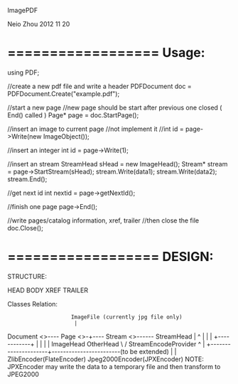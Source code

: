 ImagePDF

Neio Zhou
2012 11 20

==================
Usage:
===================

using PDF;


//create a new pdf file and write a header
PDFDocument doc = PDFDocument.Create("example.pdf");


//start a new page
//new page should be start after previous one closed ( End() called )
Page* page = doc.StartPage();


//insert an image to current page
//not implement it
//int id = page->Write(new ImageObject());

//insert an integer
int id = page->Write(1);

//insert an stream
StreamHead sHead = new ImageHead();
Stream* stream = page->StartStream(sHead);
stream.Write(data1);
stream.Write(data2);
stream.End();



//get next id
int nextid = page->getNextId();

//finish one page
page->End();


//write pages/catalog information, xref, trailer
//then close the file
doc.Close();




==================
DESIGN:
===========
STRUCTURE:

HEAD
BODY
XREF
TRAILER

Classes Relation:

                        ImageFile (currently jpg file only)
                         |
Document  <>---- Page <>-+---- Stream  <>------ StreamHead
                                 |                ^
                                 |                |
                                 |           +------------+
                                 |           |            |
                                 |       ImageHead     OtherHead
                                \ /
                     StreamEncodeProvider
                         ^
                         |
                    +---------------------+------------------------(to be extended)
                    |                     |
    ZlibEncoder(FlateEncoder)       Jpeg2000Encoder(JPXEncoder)
                                        NOTE: JPXEncoder may write the data to a temporary file and then transform to JPEG2000 
                                        




